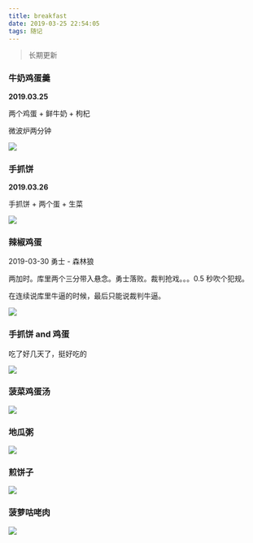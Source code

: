 ```yaml
---
title: breakfast
date: 2019-03-25 22:54:05
tags: 随记
---
```


> 长期更新

### 牛奶鸡蛋羹

**2019.03.25**

两个鸡蛋 + 鲜牛奶 + 枸杞 

微波炉两分钟


![](https://beer-1256523277.cos.ap-shanghai.myqcloud.com/beer/blog/breakfast/breakfast_20190325.jpeg
)


<!--more-->


### 手抓饼

**2019.03.26**

手抓饼  + 两个蛋  + 生菜

![](https://beer-1256523277.cos.ap-shanghai.myqcloud.com/beer/blog/breakfast/breakfast_20190326.jpeg
)

### 辣椒鸡蛋

2019-03-30 勇士 - 森林狼

两加时。库里两个三分带入悬念。勇士落败。裁判抢戏。。。0.5 秒吹个犯规。


在连续说库里牛逼的时候，最后只能说裁判牛逼。

![](https://beer-1256523277.cos.ap-shanghai.myqcloud.com/beer/blog/breakfast_20190330.jpg
)

### 手抓饼 and 鸡蛋

吃了好几天了，挺好吃的

![](https://beer-1256523277.cos.ap-shanghai.myqcloud.com/beer/blog/20190417.jpeg
)


### 菠菜鸡蛋汤

![](https://beer-1256523277.cos.ap-shanghai.myqcloud.com/beer/blog/20190418.jpeg
)

### 地瓜粥

![](https://beer-1256523277.cos.ap-shanghai.myqcloud.com/beer/blog/breakfast_sweet_potato.jpeg
)

### 煎饼子

![](https://beer-1256523277.cos.ap-shanghai.myqcloud.com/beer/blog/breakfast_pancakes.jpeg
)


### 菠萝咕咾肉

![](https://beer-1256523277.cos.ap-shanghai.myqcloud.com/beer/blog/20190521.jpeg
)
